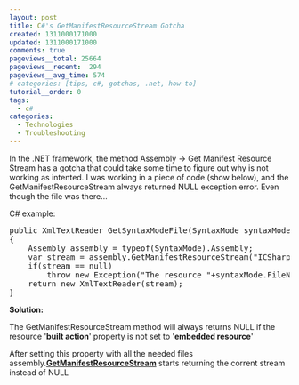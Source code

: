 ```yaml
---
layout: post
title: C#'s GetManifestResourceStream Gotcha
created: 1311000171000
updated: 1311000171000
comments: true
pageviews__total: 25664
pageviews__recent:  294
pageviews__avg_time: 574
# categories: [tips, c#, gotchas, .net, how-to]
tutorial__order: 0
tags:
  - c#
categories:
  - Technologies
  - Troubleshooting
---
```

<p>In the .NET framework, the method Assembly -&gt; Get Manifest Resource Stream has a gotcha that could take some time to figure out why is not working as intented. I was working in a piece of code (show below), and the GetManifestResourceStream always returned NULL exception error. Even though the file was there...</p>
<!--More-->
<p>C# example:</p>
<div>
	<pre>public XmlTextReader GetSyntaxModeFile(SyntaxMode syntaxMode)
{
&nbsp;&nbsp; &nbsp;Assembly assembly = typeof(SyntaxMode).Assembly;
&nbsp;&nbsp; &nbsp;var stream = assembly.GetManifestResourceStream("ICSharpCode.TextEditor.Resources." + syntaxMode.FileName);
&nbsp;&nbsp; &nbsp;if(stream == null)
&nbsp;&nbsp; &nbsp;&nbsp;&nbsp; &nbsp;throw new Exception("The resource "+syntaxMode.FileName+" was not loaded properly.");
&nbsp;&nbsp; &nbsp;return new XmlTextReader(stream);
}</pre>
</div>
<p><strong>Solution:</strong></p>
<p>The GetManifestResourceStream method will always returns NULL if the resource '<strong>built action</strong>' property is not set to '<strong>embedded resource</strong>'</p>
<p>

<!--
<!-- <img alt="Build action property set to embedded resource" src="http://adrianmejiarosario.com/sites/default/files/pictures/GetManifestResourceStream.JPG" style="width: 488px; height: 332px;"> -->

</p>
<p>After setting this property with all the needed files assembly.<u><strong>GetManifestResourceStream</strong></u> starts returning the corrent stream instead of NULL</p>

